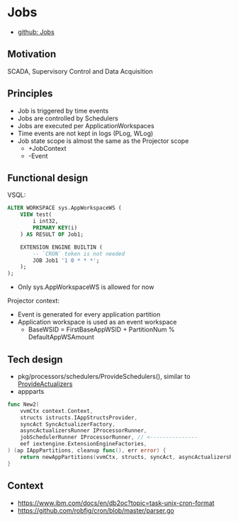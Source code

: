 # Jobs

- [github: Jobs](https://github.com/voedger/voedger/issues/1777)

## Motivation

SCADA, Supervisory Control and Data Acquisition

## Principles

- Job is triggered by time events
- Jobs are controlled by Schedulers
- Jobs are executed per ApplicationWorkspaces
- Time events are not kept in logs (PLog, WLog)
- Job state scope is almost the same as the Projector scope
  - +JobContext
  - -Event  

## Functional design

VSQL:
```sql
ALTER WORKSPACE sys.AppWorkspaceWS (
	VIEW test(
		i int32,
		PRIMARY KEY(i)
	) AS RESULT OF Job1;

	EXTENSION ENGINE BUILTIN (
		-- `CRON` token is not needed
		JOB Job1 '1 0 * * *';
	);
);
```
- Only sys.AppWorkspaceWS is allowed for now

Projector context:
- Event is generated for every application partition
- Application workspace is used as an event workspace
  -  BaseWSID = FirstBaseAppWSID + PartitionNum % DefaultAppWSAmount

## Tech design
- pkg/processors/schedulers/ProvideSchedulers(), similar to [ProvideActualizers](https://github.com/voedger/voedger/blob/5cc5b443b1ba4969a521822dcf6f0474de80f767/pkg/projectors/provide.go#L21)
- appparts
```go
func New2(
	vvmCtx context.Context,
	structs istructs.IAppStructsProvider,
	syncAct SyncActualizerFactory,
	asyncActualizersRunner IProcessorRunner,
	jobSchedulerRunner IProcessorRunner, // <--------------- 
	eef iextengine.ExtensionEngineFactories,
) (ap IAppPartitions, cleanup func(), err error) {
	return newAppPartitions(vvmCtx, structs, syncAct, asyncActualizersRunner, jobSchedulerRunner, eef)
}
```



## Context

- https://www.ibm.com/docs/en/db2oc?topic=task-unix-cron-format
- https://github.com/robfig/cron/blob/master/parser.go
